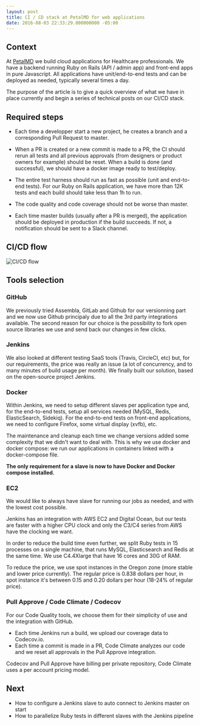 ```yaml
---
layout: post
title: CI / CD stack at PetalMD for web applications
date: 2016-08-03 22:33:29.000000000 -05:00
---
```


## Context
At [PetalMD](https://petalmd.com) we build cloud applications for Healthcare professionals. We have a backend running Ruby on Rails (API / admin app) and front-end apps in pure Javascript. All applications have unit/end-to-end tests and can be deployed as needed, typically several times a day.

The purpose of the article is to give a quick overview of what we have in place currently and begin a series of technical posts on our CI/CD stack.


## Required steps
- Each time a developper start a new project, he creates a branch and a corresponding Pull Request to master.

- When a PR is created or a new commit is made to a PR, the CI should rerun all tests and all previous approvals (from designers or product owners for example) should be reset. When a build is done (and successful), we should have a docker image ready to test/deploy.

- The entire test harness should run as fast as possible (unit and end-to-end tests). For our Ruby on Rails application, we have more than 12K tests and each build should take less than 1h to run.

- The code quality and code coverage should not be worse than master.

- Each time master builds (usually after a PR is merged), the application should be deployed in production if the build succeeds. If not, a notification should be sent to a Slack channel.

## CI/CD flow
![CI/CD flow](/assets/posts/ci_cd_stack.png)

## Tools selection

### GitHub
We previously tried Assembla, GitLab and Github for our versionning part and we now use Github principaly due to all the 3rd party integrations available. The second reason for our choice is the possibility to fork open source libraries we use and send back our changes in few clicks.

### Jenkins
We also looked at different testing SaaS tools (Travis, CircleCI, etc) but, for our requirements, the price was really an issue (a lot of concurrency, and to many minutes of build usage per month). We finally built our solution, based on the open-source project Jenkins.

### Docker
Within Jenkins, we need to setup different slaves per application type and, for the end-to-end tests, setup all services needed (MySQL, Redis, ElasticSearch, Sidekiq).  For the end-to-end tests on front-end applications, we need to configure Firefox, some virtual display (xvfb), etc.

The maintenance and cleanup each time we change versions added some complexity that we didn't want to deal with. This is why we use docker and docker compose: we run our applications in containers linked with a docker-compose file.

__The only requirement for a slave is now to have Docker and Docker compose installed.__

### EC2
We would like to always have slave for running our jobs as needed, and with the lowest cost possible.

Jenkins has an integration with AWS EC2 and Digital Ocean, but our tests are faster with a higher CPU clock and only the C3/C4 series from AWS have the clocking we want.

In order to reduce the build time even further, we split Ruby tests in 15 processes on a single machine, that runs MySQL, Elasticsearch and Redis at the same time. We use C4.4Xlarge that have 16 cores and 30G of RAM.

To reduce the price, we use spot instances in the Oregon zone (more stable and lower price currently). The regular price is 0.838 dollars per hour, in spot instance it's between 0.15 and 0.20 dollars per hour (18-24% of regular price).

### Pull Approve / Code Climate / Codecov
For our Code Quality tools, we choose them for their simplicity of use and the integration with GitHub.

- Each time Jenkins run a build, we upload our coverage data to Codecov.io.
- Each time a commit is made in a PR, Code Climate analyzes our code and we reset all approvals in the Pull Approve integration.

Codecov and Pull Approve have billing per private repository, Code Climate uses a per account pricing model.

## Next
- How to configure a Jenkins slave to auto connect to Jenkins master on start
- How to parallelize Ruby tests in different slaves with the Jenkins pipeline

